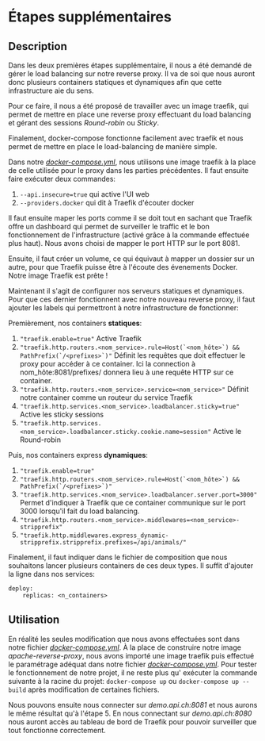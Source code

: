# Étapes supplémentaires

## Description
Dans les deux premières étapes supplémentaire, il nous a été demandé de gérer le load balancing sur
notre reverse proxy. Il va de soi que nous auront donc plusieurs containers statiques et dynamiques afin
que cette infrastructure aie du sens.

Pour ce faire, il nous a été proposé de travailler avec un image traefik, qui permet de mettre en place
une reverse proxy effectuant du load balancing et gérant des sessions *Round-robin* ou *Sticky*.

Finalement, docker-compose fonctionne facilement avec traefik et nous permet de mettre en place le load-balancing
de manière simple.

Dans notre [*docker-compose.yml*](./docker-compose.yml), nous utilisons une image traefik à la place de celle utilisée
pour le proxy dans les parties précédentes. Il faut ensuite faire exécuter deux commandes:
1. ``--api.insecure=true`` qui active l'UI web
2. ``--providers.docker`` qui dit à Traefik d'écouter docker

Il faut ensuite maper les ports comme il se doit tout en sachant que Traefik offre un dashboard qui permet
de surveiller le traffic et le bon fonctionnement de l'infrastructure (activé grâce à la commande effectuée
plus haut). Nous avons choisi de mapper le port HTTP sur le port 8081.

Ensuite, il faut créer un volume, ce qui équivaut à mapper un dossier sur un autre, pour que Traefik
puisse être à l'écoute des évenements Docker. Notre image Traefik est prête !

Maintenant il s'agit de configurer nos serveurs statiques et dynamiques. Pour que ces dernier fonctionnent avec notre
nouveau reverse proxy, il faut ajouter les labels qui permettront à notre infrastructure de fonctionner:

Premièrement, nos containers **statiques**:
1. ``"traefik.enable=true"`` Active Traefik
2. ``"traefik.http.routers.<nom_service>.rule=Host(`<nom_hôte>`) && PathPrefix(`/<prefixes>`)"`` Définit les requêtes que
doit effectuer le proxy pour accéder à ce container. Ici la connection à nom_hôte:8081/prefixes/ donnera lieu à une
requête HTTP sur ce container. 
3. ``"traefik.http.routers.<nom_service>.service=<nom_service>"`` Définit notre container comme un routeur du service
Traefik
4. ``"traefik.http.services.<nom_service>.loadbalancer.sticky=true"`` Active les sticky sessions
5. ``"traefik.http.services.<nom_service>.loadbalancer.sticky.cookie.name=session"`` Active le Round-robin

Puis, nos containers express **dynamiques**:
1. ``"traefik.enable=true"``
2. ``"traefik.http.routers.<nom_service>.rule=Host(`<nom_hôte>`) && PathPrefix(`/<prefixes>`)"``
3. ``"traefik.http.services.<nom_service>.loadbalancer.server.port=3000"`` Permet d'indiquer à Traefik que ce container
communique sur le port 3000 lorsqu'il fait du load balancing.
4. ``"traefik.http.routers.<nom_service>.middlewares=<nom_service>-stripprefix"``
5. ``"traefik.http.middlewares.express_dynamic-stripprefix.stripprefix.prefixes=/api/animals/"``

Finalement, il faut indiquer dans le fichier de composition que nous souhaitons lancer plusieurs containers de ces deux
types. Il suffit d'ajouter la ligne dans nos services:

```
deploy:
    replicas: <n_containers>
```

## Utilisation
En réalité les seules modification que nous avons effectuées sont dans notre fichier [*docker-compose.yml*](./docker-compose.yml).
À la place de construire notre image *apache-reverse-proxy*, nous avons importé une image traefik puis effectué
le paramétrage adéquat dans notre fichier [*docker-compose.yml*](./docker-compose.yml).
Pour tester le fonctionnement de notre projet, il ne reste plus qu' exécuter la commande suivante à la racine du projet:
``docker-compose up`` ou ``docker-compose up --build`` après modification de certaines fichiers.

Nous pouvons ensuite nous connecter sur *demo.api.ch:8081* et nous aurons le même résultat qu'à l'étape 5. En nous
connectant sur *demo.api.ch:8080* nous auront accès au tableau de bord de Traefik pour pouvoir surveiller que tout
fonctionne correctement.